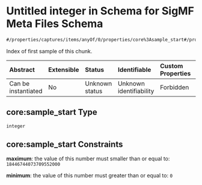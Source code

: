 # Untitled integer in Schema for SigMF Meta Files Schema

```txt
#/properties/captures/items/anyOf/0/properties/core%3Asample_start#/properties/captures/items/anyOf/0/properties/core:sample_start
```

Index of first sample of this chunk.

| Abstract            | Extensible | Status         | Identifiable            | Custom Properties | Additional Properties | Access Restrictions | Defined In                                                         |
| :------------------ | :--------- | :------------- | :---------------------- | :---------------- | :-------------------- | :------------------ | :----------------------------------------------------------------- |
| Can be instantiated | No         | Unknown status | Unknown identifiability | Forbidden         | Allowed               | none                | [sigmf.schema.json\*](../sigmf.schema.json "open original schema") |

## core:sample\_start Type

`integer`

## core:sample\_start Constraints

**maximum**: the value of this number must smaller than or equal to: `18446744073709552000`

**minimum**: the value of this number must greater than or equal to: `0`
